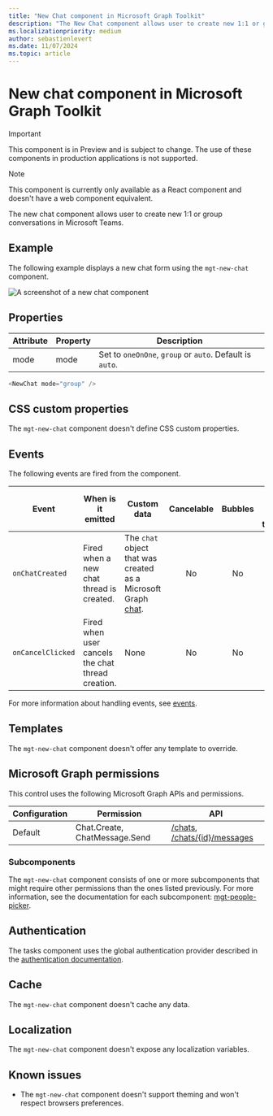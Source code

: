 ```yaml
---
title: "New Chat component in Microsoft Graph Toolkit"
description: "The New Chat component allows user to create new 1:1 or group conversations in Microsoft Teams."
ms.localizationpriority: medium
author: sebastienlevert
ms.date: 11/07/2024
ms.topic: article
---
```


# New chat component in Microsoft Graph Toolkit

> [!IMPORTANT]
> This component is in Preview and is subject to change. The use of these components in production applications is not supported.

> [!NOTE]
> This component is currently only available as a React component and doesn't have a web component equivalent.

The new chat component allows user to create new 1:1 or group conversations in Microsoft Teams.

## Example

The following example displays a new chat form using the `mgt-new-chat` component.

![A screenshot of a new chat component](./images/mgt-new-chat.png)

## Properties

| Attribute | Property | Description |
| - | - | - |
| mode | mode | Set to `oneOnOne`, `group` or `auto`. Default is `auto`. |

```typescript
<NewChat mode="group" />
```

## CSS custom properties

The `mgt-new-chat` component doesn't define CSS custom properties.

## Events

The following events are fired from the component.

Event | When is it emitted | Custom data | Cancelable | Bubbles | Works with custom template
------|-------------------|--------------|:-----------:|:---------:|:---------------------------:|
`onChatCreated` | Fired when a new chat thread is created. | The `chat` object that was created as a Microsoft Graph [chat](/graph/api/resources/chat#json-representation). | No | No | No |
`onCancelClicked` | Fired when user cancels the chat thread creation. | None | No | No | No |

For more information about handling events, see [events](../customize-components/events.md).

## Templates

The `mgt-new-chat` component doesn't offer any template to override.

## Microsoft Graph permissions

This control uses the following Microsoft Graph APIs and permissions.

| Configuration | Permission | API |
| - | - | - |
| Default | Chat.Create, ChatMessage.Send | [/chats](/graph/api/chat-post), [/chats/{id}/messages](/graph/api/chat-post-messages) |

### Subcomponents

The `mgt-new-chat` component consists of one or more subcomponents that might require other permissions than the ones listed previously. For more information, see the documentation for each subcomponent: [mgt-people-picker](people-picker.md).

## Authentication

The tasks component uses the global authentication provider described in the [authentication documentation](../providers/providers.md).

## Cache

The `mgt-new-chat` component doesn't cache any data.

## Localization

The `mgt-new-chat` component doesn't expose any localization variables.

## Known issues

- The `mgt-new-chat` component doesn't support theming and won't respect browsers preferences.
